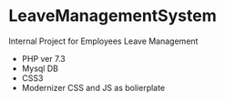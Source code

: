 # LeaveManagementSystem
Internal Project for Employees Leave Management 
- PHP ver 7.3 
- Mysql DB
- CSS3
- Modernizer CSS and JS as bolierplate
